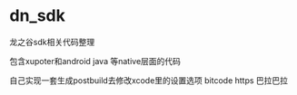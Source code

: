 # dn_sdk

龙之谷sdk相关代码整理

包含xupoter和android java 等native层面的代码

自己实现一套生成postbuild去修改xcode里的设置选项 bitcode https 巴拉巴拉
